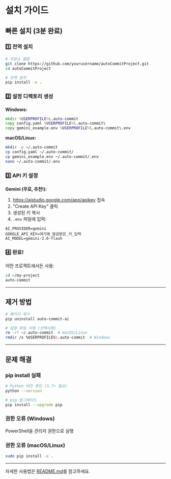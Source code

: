 # 설치 가이드

## 빠른 설치 (3분 완료)

### 1️⃣ 전역 설치

```bash
# 저장소 클론
git clone https://github.com/yourusername/autoCommitProject.git
cd autoCommitProject

# 전역 설치
pip install -e .
```

### 2️⃣ 설정 디렉토리 생성

**Windows:**
```cmd
mkdir %USERPROFILE%\.auto-commit
copy config.yaml %USERPROFILE%\.auto-commit\
copy gemini_example.env %USERPROFILE%\.auto-commit\.env
```

**macOS/Linux:**
```bash
mkdir -p ~/.auto-commit
cp config.yaml ~/.auto-commit/
cp gemini_example.env ~/.auto-commit/.env
nano ~/.auto-commit/.env
```

### 3️⃣ API 키 설정

**Gemini (무료, 추천!):**
1. https://aistudio.google.com/app/apikey 접속
2. "Create API Key" 클릭
3. 생성된 키 복사
4. `.env` 파일에 입력:

```env
AI_PROVIDER=gemini
GOOGLE_API_KEY=여기에_발급받은_키_입력
AI_MODEL=gemini-2.0-flash
```

### 4️⃣ 완료!

어떤 프로젝트에서든 사용:

```bash
cd ~/my-project
auto-commit
```

---

## 제거 방법

```bash
# 패키지 제거
pip uninstall auto-commit-ai

# 설정 파일 삭제 (선택사항)
rm -rf ~/.auto-commit  # macOS/Linux
rmdir /s %USERPROFILE%\.auto-commit  # Windows
```

---

## 문제 해결

### pip install 실패
```bash
# Python 버전 확인 (3.7+ 필요)
python --version

# pip 업그레이드
pip install --upgrade pip
```

### 권한 오류 (Windows)
PowerShell을 관리자 권한으로 실행

### 권한 오류 (macOS/Linux)
```bash
sudo pip install -e .
```

---

자세한 사용법은 [README.md](README.md)를 참고하세요.

